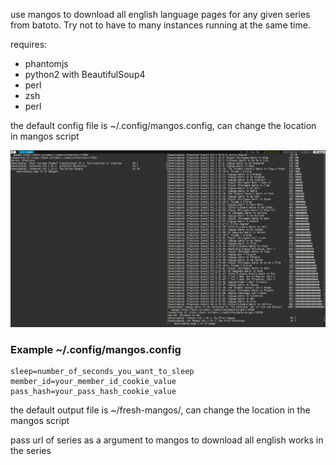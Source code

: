 use mangos to download all english language pages for any given series from batoto.  Try not to have to many instances running at the same time.

requires:
  * phantomjs
  * python2 with BeautifulSoup4
  * perl
  * zsh
  * perl

the default config file is ~/.config/mangos.config, can change the location in mangos script

![Mango Image](https://raw.githubusercontent.com/jarano93/green-grocer/master/mangos.png)

### Example ~/.config/mangos.config
```config
sleep=number_of_seconds_you_want_to_sleep
member_id=your_member_id_cookie_value
pass_hash=your_pass_hash_cookie_value
```
the default output file is ~/fresh-mangos/, can change the location in the mangos script

pass url of series as a argument to mangos to download all english works in the series
